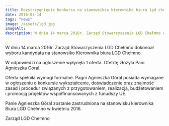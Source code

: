 ```yaml
---
title: Rozstrzygnięcie konkursu na stanowsikso kierownika biura lgd chełmno
date: 2016-03-14
tags: "news"
image: /assets/lgd.jpg
imageAlt:
description: W dniu 14 marca 2016r. Zarząd Stowarzyszenia LGD Chełmno dokonoał wyboru kandydata na stanowsiko Kierownika biura LGD Chełmno. [...]
---
```


W dniu 14 marca 2016r. Zarząd Stowarzyszenia LGD Chełmno dokonoał wyboru kandydata na stanowsiko Kierownika biura LGD Chełmno.

W odpowiedzi na ogłoszenie wpłynęła 1 oferta. Ofetrtę złożyła Pani Agnieszka Góral.

Oferta spełniła wymogi formalne. Pagni Agnieszka Góral posiada wymagane w ogłoszeniu o konkursie wykształcenie, doświadczenie oraz znajmość zasad i procedur związanych z przygotowaniem, realizacją, budżetowaniem i promocją projektów współfinansowanych z funudszy UE.

Panie Agnieszka Góral zostanie zastrudniona na stanowisku kierownika Biura LGD Chełmno w kwietniu 2016.

Zarząd LGD Chełmno